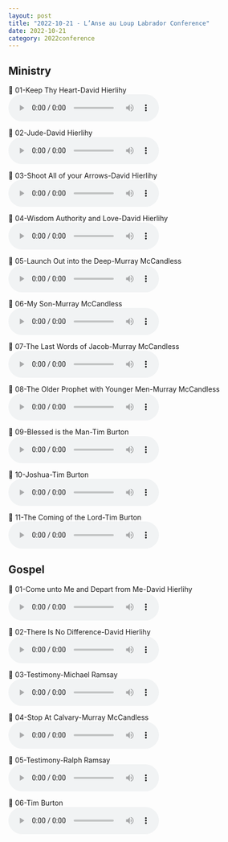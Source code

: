 ```yaml
---
layout: post
title: "2022-10-21 - L’Anse au Loup Labrador Conference"
date: 2022-10-21
category: 2022conference
---
```


## Ministry

<p>
🎵 01-Keep Thy Heart-David Hierlihy <br>
<audio controls>
  <source src="https://archive.org/download/2022-gospel-conference-audio/2022-10%20-%20L%E2%80%99Anse%20au%20Loup%20Labrador%20Conference/Ministry01-Keep-Thy-Heart-David-Hierlihy.mp3" type="audio/mpeg">
  Your browser does not support the audio element.
</audio>
</p>
<p>
🎵 02-Jude-David Hierlihy <br>
<audio controls>
  <source src="https://archive.org/download/2022-gospel-conference-audio/2022-10%20-%20L%E2%80%99Anse%20au%20Loup%20Labrador%20Conference/Ministry02-Jude-David-Hierlihy.mp3" type="audio/mpeg">
  Your browser does not support the audio element.
</audio>
</p>
<p>
🎵 03-Shoot All of your Arrows-David Hierlihy <br>
<audio controls>
  <source src="https://archive.org/download/2022-gospel-conference-audio/2022-10%20-%20L%E2%80%99Anse%20au%20Loup%20Labrador%20Conference/Ministry03-Shoot-All-of-your-Arrows-David-Hierlihy.mp3" type="audio/mpeg">
  Your browser does not support the audio element.
</audio>
</p>
<p>
🎵 04-Wisdom Authority and Love-David Hierlihy <br>
<audio controls>
  <source src="https://archive.org/download/2022-gospel-conference-audio/2022-10%20-%20L%E2%80%99Anse%20au%20Loup%20Labrador%20Conference/Ministry04-Wisdom-Authority-and-Love-David-Hierlihy.mp3" type="audio/mpeg">
  Your browser does not support the audio element.
</audio>
</p>
<p>
🎵 05-Launch Out into the Deep-Murray McCandless <br>
<audio controls>
  <source src="https://archive.org/download/2022-gospel-conference-audio/2022-10%20-%20L%E2%80%99Anse%20au%20Loup%20Labrador%20Conference/Ministry05-Launch-Out-into-the-Deep-Murray-McCandless.mp3" type="audio/mpeg">
  Your browser does not support the audio element.
</audio>
</p>
<p>
🎵 06-My Son-Murray McCandless <br>
<audio controls>
  <source src="https://archive.org/download/2022-gospel-conference-audio/2022-10%20-%20L%E2%80%99Anse%20au%20Loup%20Labrador%20Conference/Ministry06-My-Son-Murray-McCandless.mp3" type="audio/mpeg">
  Your browser does not support the audio element.
</audio>
</p>
<p>
🎵 07-The Last Words of Jacob-Murray McCandless <br>
<audio controls>
  <source src="https://archive.org/download/2022-gospel-conference-audio/2022-10%20-%20L%E2%80%99Anse%20au%20Loup%20Labrador%20Conference/Ministry07-The-Last-Words-of-Jacob-Murray-McCandless.mp3" type="audio/mpeg">
  Your browser does not support the audio element.
</audio>
</p>
<p>
🎵 08-The Older Prophet with Younger Men-Murray McCandless <br>
<audio controls>
  <source src="https://archive.org/download/2022-gospel-conference-audio/2022-10%20-%20L%E2%80%99Anse%20au%20Loup%20Labrador%20Conference/Ministry08-The-Older-Prophet-with-Younger-Men-Murray-McCandless.mp3" type="audio/mpeg">
  Your browser does not support the audio element.
</audio>
</p>
<p>
🎵 09-Blessed is the Man-Tim Burton <br>
<audio controls>
  <source src="https://archive.org/download/2022-gospel-conference-audio/2022-10%20-%20L%E2%80%99Anse%20au%20Loup%20Labrador%20Conference/Ministry09-Blessed-is-the-Man-Tim-Burton.mp3" type="audio/mpeg">
  Your browser does not support the audio element.
</audio>
</p>
<p>
🎵 10-Joshua-Tim Burton <br>
<audio controls>
  <source src="https://archive.org/download/2022-gospel-conference-audio/2022-10%20-%20L%E2%80%99Anse%20au%20Loup%20Labrador%20Conference/Ministry10-Joshua-Tim-Burton.mp3" type="audio/mpeg">
  Your browser does not support the audio element.
</audio>
</p>
<p>
🎵 11-The Coming of the Lord-Tim Burton <br>
<audio controls>
  <source src="https://archive.org/download/2022-gospel-conference-audio/2022-10%20-%20L%E2%80%99Anse%20au%20Loup%20Labrador%20Conference/Ministry11-The-Coming-of-the-Lord-Tim-Burton.mp3" type="audio/mpeg">
  Your browser does not support the audio element.
</audio>
</p>

## Gospel

<p>
🎵 01-Come unto Me and Depart from Me-David Hierlihy <br>
<audio controls>
  <source src="https://archive.org/download/2022-gospel-conference-audio/2022-10%20-%20L%E2%80%99Anse%20au%20Loup%20Labrador%20Conference/Gospel01-Come-unto-Me-and-Depart-from-Me-David-Hierlihy.mp3" type="audio/mpeg">
  Your browser does not support the audio element.
</audio>
</p>
<p>
🎵 02-There Is No Difference-David Hierlihy <br>
<audio controls>
  <source src="https://archive.org/download/2022-gospel-conference-audio/2022-10%20-%20L%E2%80%99Anse%20au%20Loup%20Labrador%20Conference/Gospel02-There-Is-No-Difference-David-Hierlihy.mp3" type="audio/mpeg">
  Your browser does not support the audio element.
</audio>
</p>
<p>
🎵 03-Testimony-Michael Ramsay <br>
<audio controls>
  <source src="https://archive.org/download/2022-gospel-conference-audio/2022-10%20-%20L%E2%80%99Anse%20au%20Loup%20Labrador%20Conference/Gospel03-Testimony-Michael-Ramsay.mp3" type="audio/mpeg">
  Your browser does not support the audio element.
</audio>
</p>
<p>
🎵 04-Stop At Calvary-Murray McCandless <br>
<audio controls>
  <source src="https://archive.org/download/2022-gospel-conference-audio/2022-10%20-%20L%E2%80%99Anse%20au%20Loup%20Labrador%20Conference/Gospel04-Stop-At-Calvary-Murray-McCandless.mp3" type="audio/mpeg">
  Your browser does not support the audio element.
</audio>
</p>
<p>
🎵 05-Testimony-Ralph Ramsay <br>
<audio controls>
  <source src="https://archive.org/download/2022-gospel-conference-audio/2022-10%20-%20L%E2%80%99Anse%20au%20Loup%20Labrador%20Conference/Gospel05-Testimony-Ralph-Ramsay.mp3" type="audio/mpeg">
  Your browser does not support the audio element.
</audio>
</p>
<p>
🎵 06-Tim Burton <br>
<audio controls>
  <source src="https://archive.org/download/2022-gospel-conference-audio/2022-10%20-%20L%E2%80%99Anse%20au%20Loup%20Labrador%20Conference/Gospel06-Tim-Burton.mp3" type="audio/mpeg">
  Your browser does not support the audio element.
</audio>
</p>

